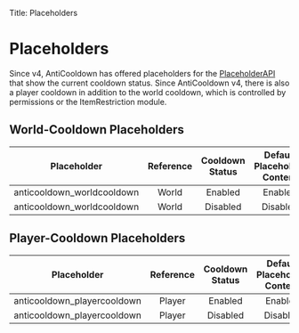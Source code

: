 Title: Placeholders

# Placeholders

Since v4, AntiCooldown has offered placeholders for the [PlaceholderAPI](https://www.spigotmc.org/resources/6245/) that show the current cooldown status.
Since AntiCooldown v4, there is also a player cooldown in addition to the world cooldown, which is controlled by permissions or the ItemRestriction module.

## World-Cooldown Placeholders

| Placeholder | Reference | Cooldown Status | Default Placeholder Content | Config Option |
|:---:|:---:|:---:|:---:|:---:|
| anticooldown_worldcooldown | World | Enabled | Enabled | Placeholder.World.CooldownEnabled |
| anticooldown_worldcooldown | World | Disabled | Disabled | Placeholder.World.CooldownDisabled |

## Player-Cooldown Placeholders

|         Placeholder         | Reference | Cooldown Status | Default Placeholder Content |            Config Option            |
|:---------------------------:|:---------:|:---------------:|:---------------------------:|:-----------------------------------:|
| anticooldown_playercooldown |   Player  |     Enabled     |           Enabled           |  Placeholder.Player.CooldownEnabled |
| anticooldown_playercooldown |   Player  |     Disabled    |           Disabled          | Placeholder.Player.CooldownDisabled |
